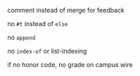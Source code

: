 comment instead of merge for feedback



no `#t` instead of `else`

no `append`

no `index-of` or list-indexing


if no honor code, no grade on campus wire